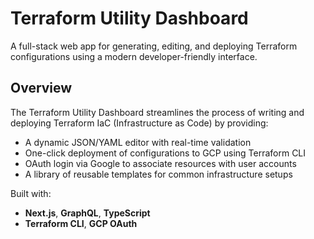# Terraform Utility Dashboard

A full-stack web app for generating, editing, and deploying Terraform configurations using a modern developer-friendly interface.

## Overview

The Terraform Utility Dashboard streamlines the process of writing and deploying Terraform IaC (Infrastructure as Code) by providing:

- A dynamic JSON/YAML editor with real-time validation
- One-click deployment of configurations to GCP using Terraform CLI
- OAuth login via Google to associate resources with user accounts
- A library of reusable templates for common infrastructure setups

Built with:
- **Next.js**, **GraphQL**, **TypeScript**
- **Terraform CLI**, **GCP OAuth**
